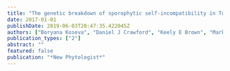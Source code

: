 ```yaml
---
title: "The genetic breakdown of sporophytic self-incompatibility in Tolpis coronopifolia (Asteraceae)"
date: 2017-01-01
publishDate: 2019-06-03T20:47:35.422045Z
authors: ["Boryana Koseva", "Daniel J Crawford", "Keely E Brown", "Mark E Mort", "John K Kelly"]
publication_types: ["2"]
abstract: ""
featured: false
publication: "*New Phytologist*"
---
```


